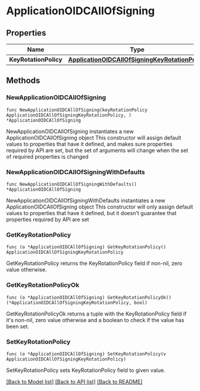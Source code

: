 # ApplicationOIDCAllOfSigning

## Properties

Name | Type | Description | Notes
------------ | ------------- | ------------- | -------------
**KeyRotationPolicy** | [**ApplicationOIDCAllOfSigningKeyRotationPolicy**](ApplicationOIDCAllOfSigningKeyRotationPolicy.md) |  | 

## Methods

### NewApplicationOIDCAllOfSigning

`func NewApplicationOIDCAllOfSigning(keyRotationPolicy ApplicationOIDCAllOfSigningKeyRotationPolicy, ) *ApplicationOIDCAllOfSigning`

NewApplicationOIDCAllOfSigning instantiates a new ApplicationOIDCAllOfSigning object
This constructor will assign default values to properties that have it defined,
and makes sure properties required by API are set, but the set of arguments
will change when the set of required properties is changed

### NewApplicationOIDCAllOfSigningWithDefaults

`func NewApplicationOIDCAllOfSigningWithDefaults() *ApplicationOIDCAllOfSigning`

NewApplicationOIDCAllOfSigningWithDefaults instantiates a new ApplicationOIDCAllOfSigning object
This constructor will only assign default values to properties that have it defined,
but it doesn't guarantee that properties required by API are set

### GetKeyRotationPolicy

`func (o *ApplicationOIDCAllOfSigning) GetKeyRotationPolicy() ApplicationOIDCAllOfSigningKeyRotationPolicy`

GetKeyRotationPolicy returns the KeyRotationPolicy field if non-nil, zero value otherwise.

### GetKeyRotationPolicyOk

`func (o *ApplicationOIDCAllOfSigning) GetKeyRotationPolicyOk() (*ApplicationOIDCAllOfSigningKeyRotationPolicy, bool)`

GetKeyRotationPolicyOk returns a tuple with the KeyRotationPolicy field if it's non-nil, zero value otherwise
and a boolean to check if the value has been set.

### SetKeyRotationPolicy

`func (o *ApplicationOIDCAllOfSigning) SetKeyRotationPolicy(v ApplicationOIDCAllOfSigningKeyRotationPolicy)`

SetKeyRotationPolicy sets KeyRotationPolicy field to given value.



[[Back to Model list]](../README.md#documentation-for-models) [[Back to API list]](../README.md#documentation-for-api-endpoints) [[Back to README]](../README.md)


